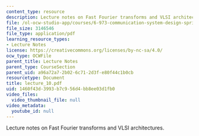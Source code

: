 ```yaml
---
content_type: resource
description: Lecture notes on Fast Fourier transforms and VLSI architectures.
file: /ol-ocw-studio-app/courses/6-973-communication-system-design-spring-2006/1460f43d3993b7c956d4bb8ee03d1fb0_lecture_10.pdf
file_size: 3146546
file_type: application/pdf
learning_resource_types:
- Lecture Notes
license: https://creativecommons.org/licenses/by-nc-sa/4.0/
ocw_type: OCWFile
parent_title: Lecture Notes
parent_type: CourseSection
parent_uid: a96a72a7-2b02-6c71-2d3f-e80f44c1b0cb
resourcetype: Document
title: lecture_10.pdf
uid: 1460f43d-3993-b7c9-56d4-bb8ee03d1fb0
video_files:
  video_thumbnail_file: null
video_metadata:
  youtube_id: null
---
```

Lecture notes on Fast Fourier transforms and VLSI architectures.